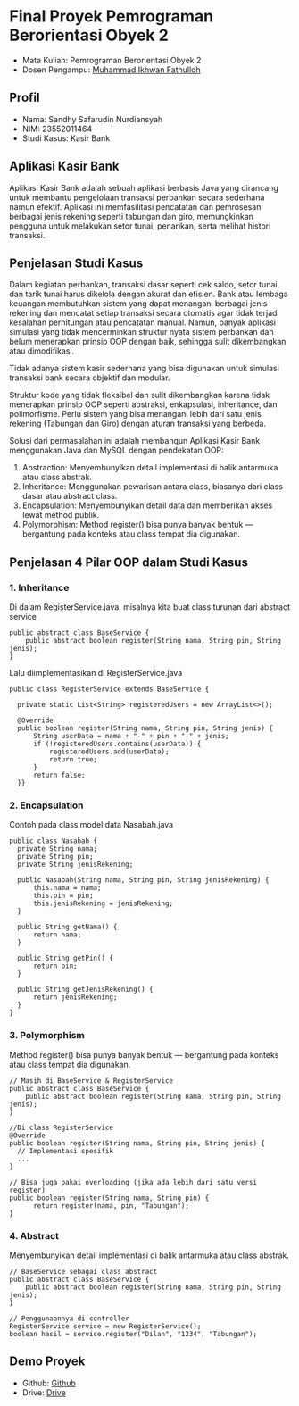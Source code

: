 # Final Proyek Pemrograman Berorientasi Obyek 2
<ul>
  <li>Mata Kuliah: Pemrograman Berorientasi Obyek 2</li>
  <li>Dosen Pengampu: <a href="https://github.com/Muhammad-Ikhwan-Fathulloh">Muhammad Ikhwan Fathulloh</a></li>
</ul>

## Profil
<ul>
  <li>Nama: Sandhy Safarudin Nurdiansyah</li>
  <li>NIM: 23552011464</li>
  <li>Studi Kasus: Kasir Bank</li>
</ul>

## Aplikasi Kasir Bank
<p>Aplikasi Kasir Bank adalah sebuah aplikasi berbasis Java yang dirancang untuk membantu pengelolaan transaksi perbankan secara sederhana namun efektif. Aplikasi ini memfasilitasi pencatatan dan pemrosesan berbagai jenis rekening seperti tabungan dan giro, memungkinkan pengguna untuk melakukan setor tunai, penarikan, serta melihat histori transaksi.</p>

## Penjelasan Studi Kasus
<p>Dalam kegiatan perbankan, transaksi dasar seperti cek saldo, setor tunai, dan tarik tunai harus dikelola dengan akurat dan efisien. Bank atau lembaga keuangan membutuhkan sistem yang dapat menangani berbagai jenis rekening dan mencatat setiap transaksi secara otomatis agar tidak terjadi kesalahan perhitungan atau pencatatan manual. Namun, banyak aplikasi simulasi yang tidak mencerminkan struktur nyata sistem perbankan dan belum menerapkan prinsip OOP dengan baik, sehingga sulit dikembangkan atau dimodifikasi.

Tidak adanya sistem kasir sederhana yang bisa digunakan untuk simulasi transaksi bank secara objektif dan modular.

Struktur kode yang tidak fleksibel dan sulit dikembangkan karena tidak menerapkan prinsip OOP seperti abstraksi, enkapsulasi, inheritance, dan polimorfisme. Perlu sistem yang bisa menangani lebih dari satu jenis rekening (Tabungan dan Giro) dengan aturan transaksi yang berbeda.

Solusi dari permasalahan ini adalah membangun Aplikasi Kasir Bank menggunakan Java dan MySQL dengan pendekatan OOP:
1. Abstraction: Menyembunyikan detail implementasi di balik antarmuka atau class abstrak.
2. Inheritance: Menggunakan pewarisan antara class, biasanya dari class dasar atau abstract class.
3. Encapsulation: Menyembunyikan detail data dan memberikan akses lewat method publik.
4. Polymorphism: Method register() bisa punya banyak bentuk — bergantung pada konteks atau class tempat dia digunakan.

## Penjelasan 4 Pilar OOP dalam Studi Kasus

### 1. Inheritance
<p>Di dalam RegisterService.java, misalnya kita buat class turunan dari abstract service
  
    public abstract class BaseService {
        public abstract boolean register(String nama, String pin, String jenis);
    }

Lalu diimplementasikan di RegisterService.java

    public class RegisterService extends BaseService {
  
      private static List<String> registeredUsers = new ArrayList<>();
      
      @Override
      public boolean register(String nama, String pin, String jenis) {
          String userData = nama + "-" + pin + "-" + jenis;
          if (!registeredUsers.contains(userData)) {
              registeredUsers.add(userData);
              return true;
          }
          return false;
      }}
</p>

### 2. Encapsulation
<p>Contoh pada class model data Nasabah.java

  
    public class Nasabah {
      private String nama;
      private String pin;
      private String jenisRekening;
  
      public Nasabah(String nama, String pin, String jenisRekening) {
          this.nama = nama;
          this.pin = pin;
          this.jenisRekening = jenisRekening;
      }
  
      public String getNama() {
          return nama;
      }
  
      public String getPin() {
          return pin;
      }
  
      public String getJenisRekening() {
          return jenisRekening;
      }
    }
</p>

### 3. Polymorphism
<p>Method register() bisa punya banyak bentuk — bergantung pada konteks atau class tempat dia digunakan.
  
  
    // Masih di BaseService & RegisterService
    public abstract class BaseService {
        public abstract boolean register(String nama, String pin, String jenis);
    }
      
    //Di class RegisterService
    @Override
    public boolean register(String nama, String pin, String jenis) {
      // Implementasi spesifik
      ...
    }
      
    // Bisa juga pakai overloading (jika ada lebih dari satu versi register)
    public boolean register(String nama, String pin) {
          return register(nama, pin, "Tabungan");
    }




</p>

### 4. Abstract
<p>Menyembunyikan detail implementasi di balik antarmuka atau class abstrak.
  
    // BaseService sebagai class abstract
    public abstract class BaseService {
        public abstract boolean register(String nama, String pin, String jenis);
    }
    
    // Penggunaannya di controller
    RegisterService service = new RegisterService();
    boolean hasil = service.register("Dilan", "1234", "Tabungan");
</p>

## Demo Proyek
<ul>
  <li>Github: <a href="">Github</a></li>
  <li>Drive: <a href="https://drive.google.com/file/d/19s9bt00B4GXex-UvCYIPHUxEX6d8kYBj/view?usp=sharing">Drive</a></li>
</ul>
